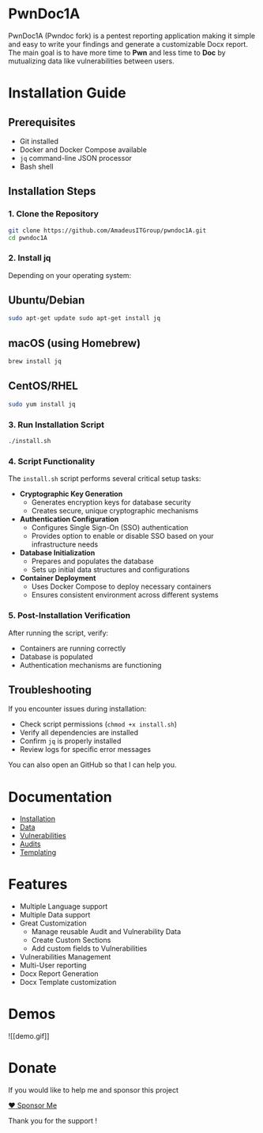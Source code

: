 # PwnDoc1A

PwnDoc1A (Pwndoc fork) is a pentest reporting application making it simple and easy to write your findings and generate a customizable Docx report.  
The main goal is to have more time to **Pwn** and less time to **Doc** by mutualizing data like vulnerabilities between users.

# Installation Guide

## Prerequisites

- Git installed
- Docker and Docker Compose available
- `jq` command-line JSON processor
- Bash shell

## Installation Steps

### 1. Clone the Repository

```bash
git clone https://github.com/AmadeusITGroup/pwndoc1A.git
cd pwndoc1A
```


### 2. Install jq

Depending on your operating system:

## Ubuntu/Debian

```bash 
sudo apt-get update sudo apt-get install jq
```

## macOS (using Homebrew)

```bash
brew install jq
```

## CentOS/RHEL

```bash
sudo yum install jq
```

### 3. Run Installation Script

```bash
./install.sh
```

### 4. Script Functionality

The `install.sh` script performs several critical setup tasks:

- **Cryptographic Key Generation**
    - Generates encryption keys for database security
    - Creates secure, unique cryptographic mechanisms
- **Authentication Configuration**
    - Configures Single Sign-On (SSO) authentication
    - Provides option to enable or disable SSO based on your infrastructure needs
- **Database Initialization**
    - Prepares and populates the database
    - Sets up initial data structures and configurations
- **Container Deployment**
    - Uses Docker Compose to deploy necessary containers
    - Ensures consistent environment across different systems

### 5. Post-Installation Verification

After running the script, verify:

- Containers are running correctly
- Database is populated
- Authentication mechanisms are functioning

## Troubleshooting

If you encounter issues during installation:

- Check script permissions (`chmod +x install.sh`)
- Verify all dependencies are installed
- Confirm `jq` is properly installed
- Review logs for specific error messages

You can also open an GitHub so that I can help you.

# Documentation
- [Installation](https://pwndoc.github.io/pwndoc/#/installation)
- [Data](https://pwndoc.github.io/pwndoc/#/data)
- [Vulnerabilities](https://pwndoc.github.io/pwndoc/#/vulnerabilities)
- [Audits](https://pwndoc.github.io/pwndoc/#/audits)
- [Templating](https://pwndoc.github.io/pwndoc/#/docxtemplate)

# Features

- Multiple Language support
- Multiple Data support
- Great Customization
  - Manage reusable Audit and Vulnerability Data
  - Create Custom Sections
  - Add custom fields to Vulnerabilities
- Vulnerabilities Management
- Multi-User reporting
- Docx Report Generation
- Docx Template customization

# Demos

![[demo.gif]]
# Donate

If you would like to help me and sponsor this project

[:heart: Sponsor Me](https://github.com/sponsors/yeln4ts)

Thank you for the support !